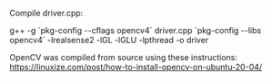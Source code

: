 Compile driver.cpp:

g++ -g \`pkg-config --cflags opencv4\` driver.cpp \`pkg-config --libs opencv4\` -lrealsense2 -lGL -lGLU -lpthread  -o driver

OpenCV was compiled from source using these instructions: https://linuxize.com/post/how-to-install-opencv-on-ubuntu-20-04/
